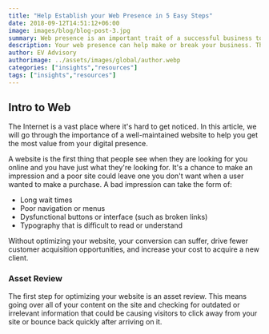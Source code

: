 ```yaml
---
title: "Help Establish your Web Presence in 5 Easy Steps"
date: 2018-09-12T14:51:12+06:00
image: images/blog/blog-post-3.jpg
summary: Web presence is an important trait of a successful business today that remains unclear for most. 
description: Your web presence can help make or break your business. These steps can help organize your web efforts
author: EV Advisory
authorimage: ../assets/images/global/author.webp
categories: ["insights","resources"]
tags: ["insights","resources"]
---
```


## Intro to Web  
The Internet is a vast place where it's hard to get noticed. 
In this article, we will go through the importance of a well-maintained website to help you get the most value 
from your digital presence.

A website is the first thing that people see when they are looking for you online and you have just what they're looking for. 
It's a chance to make an impression and a poor site could leave one you don't want when a user wanted to make a purchase. 
A bad impression can take the form of:  
- Long wait times  
- Poor navigation or menus  
- Dysfunctional buttons or interface (such as broken links)  
- Typography that is difficult to read or understand     

Without optimizing your website, your conversion can suffer, drive fewer customer acquisition opportunities, and increase your cost to acquire a new client.  

### Asset Review   
The first step for optimizing your website is an asset review. This means going over all of your content on the site and checking for outdated or irrelevant information that could be causing visitors to click away from your site or bounce back quickly after arriving on it.





